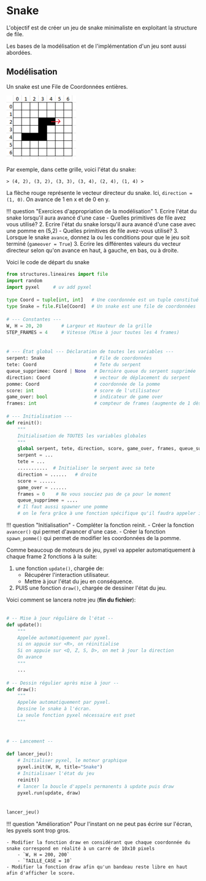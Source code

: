 # Snake

L'objectif est de créer un jeu de snake minimaliste en exploitant la structure de file.

Les bases de la modélisation et de l'implémentation d'un jeu sont aussi abordées.

## Modélisation

Un snake est une File de Coordonnées entières.

![alt text](image-11.png)


Par exemple, dans cette grille, voici l'état du snake:

```
> (4, 2), (3, 2), (3, 3), (3, 4), (2, 4), (1, 4) >
```

La flèche rouge représente le vecteur directeur du snake. Ici, `direction = (1, 0)`. On avance de 1 en x et de 0 en y.

!!! question "Exercices d'appropriation de la modélisation"
    1. Ecrire l'état du snake lorsqu'il aura avancé d'une case
        - Quelles primitives de file avez vous utilisé?
    2. Ecrire l'état du snake lorsqu'il aura avancé d'une case avec une pomme en (5,2)
        - Quelles primitives de file avez-vous utilisé?
    3. Lorsque le snake `avance`, donnez la ou les conditions pour que le jeu soit terminé (`gameover = True`)
    3. Ecrire les différentes valeurs du vecteur directeur selon qu'on avance en haut, à gauche, en bas, ou à droite.

Voici le code de départ du snake


```python
from structures.lineaires import file
import random
import pyxel     # uv add pyxel

type Coord = tuple[int, int]   # Une coordonnée est un tuple constitué de deux ints
type Snake = file.File[Coord]  # Un snake est une file de coordonnées

# --- Constantes ---
W, H = 20, 20       # Largeur et Hauteur de la grille
STEP_FRAMES = 4     # Vitesse (Mise à jour toutes les 4 frames)


# --- État global --- Déclaration de toutes les variables --- 
serpent: Snake                  # File de coordonnées
tete: Coord                     # Tete du serpent
queue_supprimee: Coord | None   # Dernière queue du serpent supprimée
direction: Coord                # vecteur de déplacement du serpent
pomme: Coord                    # coordonnée de la pomme
score: int                      # score de l'utilisateur
game_over: bool                 # indicateur de game over
frames: int                     # compteur de frames (augmente de 1 dès que update est appelé)

# --- Initialisation ---
def reinit():
    """
    Initialisation de TOUTES les variables globales
    """
    global serpent, tete, direction, score, game_over, frames, queue_supprimee
    serpent = ...
    tete = ...
    ...........  # Initialiser le serpent avec sa tete
    direction = ......   # droite
    score = ......
    game_over = ......
    frames = 0    # Ne vous souciez pas de ça pour le moment
    queue_supprimee = ....
    # Il faut aussi spawner une pomme
    # on le fera grâce à une fonction spécifique qu'il faudra appeler ici
```


!!! question "Initialisation"
    - Compléter la fonction reinit.
    - Créer la fonction `avancer()` qui permet d'avancer d'une case.
    - Créer la fonction `spawn_pomme()` qui permet de modifier les coordonnées de la pomme.

Comme beaucoup de moteurs de jeu, pyxel va appeler automatiquement à chaque frame 2 fonctions à la suite:

1. une fonction `update()`, chargée de:
    - Récupérer l'interaction utilisateur.
    - Mettre à jour l'état du jeu en conséquence.
2. PUIS une fonction `draw()`, chargée de dessiner l'état du jeu.

Voici comment se lancera notre jeu (**fin du fichier**):

```python

# -- Mise à jour régulière de l'état --
def update():
    """
    Appelée automatiquement par pyxel.
    si on appuie sur <R>, on réinitialise
    Si on appuie sur <Q, Z, S, D>, on met à jour la direction
    On avance
    """
    ...

# -- Dessin régulier après mise à jour --
def draw():
    """
    Appelée automatiquement par pyxel.
    Dessine le snake à l'écran.
    La seule fonction pyxel nécessaire est pset
    """


# -- Lancement --

def lancer_jeu():
    # Initialiser pyxel, le moteur graphique
    pyxel.init(W, H, title="Snake")
    # Initialisaer l'état du jeu
    reinit()
    # lancer la boucle d'appels permanents à update puis draw
    pyxel.run(update, draw)  


lancer_jeu()
```

!!! question "Amélioration"
    Pour l'instant on ne peut pas écrire sur l'écran, les pyxels sont trop gros.

    - Modifier la fonction draw en considérant que chaque coordonnée du snake correspond en réalité à un carré de 10x10 pixels
        - `W, H = 200, 200`
        - `TAILLE_CASE = 10`
    - Modifier la fonction draw afin qu'un bandeau reste libre en haut afin d'afficher le score.

